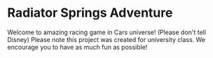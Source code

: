 # Radiator Springs Adventure

Welcome to amazing racing game in Cars universe! (Please don't tell Disney) Please note this project was created for university class. We encourage you to have as much fun as possible!
